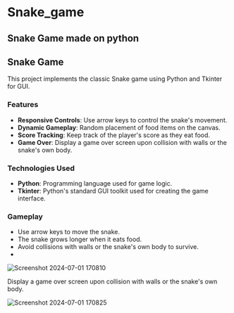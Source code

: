 # Snake_game
Snake Game made on python
---

## Snake Game

This project implements the classic Snake game using Python and Tkinter for GUI.

### Features

- **Responsive Controls**: Use arrow keys to control the snake's movement.
- **Dynamic Gameplay**: Random placement of food items on the canvas.
- **Score Tracking**: Keep track of the player's score as they eat food.
- **Game Over**: Display a game over screen upon collision with walls or the snake's own body.

### Technologies Used

- **Python**: Programming language used for game logic.
- **Tkinter**: Python's standard GUI toolkit used for creating the game interface.

### Gameplay

- Use arrow keys to move the snake.
- The snake grows longer when it eats food.
- Avoid collisions with walls or the snake's own body to survive.
- 
![Screenshot 2024-07-01 170810](https://github.com/lRennan/Snake_game/assets/94014673/0d99d671-95cb-4cf1-b731-efaf714f474a)

 Display a game over screen upon collision with walls or the snake's own body.
 
![Screenshot 2024-07-01 170825](https://github.com/lRennan/Snake_game/assets/94014673/a324f4eb-6f87-429a-bb9b-e867afed4e2f)

